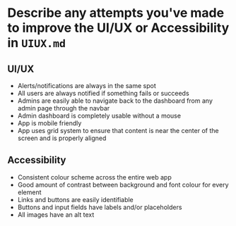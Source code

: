 # Describe any attempts you've made to improve the UI/UX or Accessibility in `UIUX.md`
## UI/UX
- Alerts/notifications are always in the same spot
- All users are always notified if something fails or succeeds
- Admins are easily able to navigate back to the dashboard from any admin page through the navbar
- Admin dashboard is completely usable without a mouse
- App is mobile friendly
- App uses grid system to ensure that content is near the center of the screen and is properly aligned

## Accessibility
- Consistent colour scheme across the entire web app
- Good amount of contrast between background and font colour for every element
- Links and buttons are easily identifiable
- Buttons and input fields have labels and/or placeholders
- All images have an alt text
